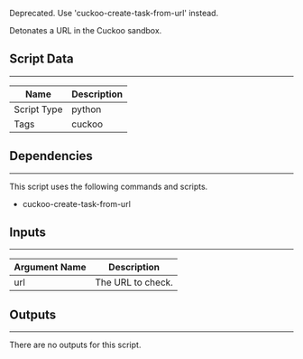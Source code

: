 Deprecated. Use 'cuckoo-create-task-from-url' instead.

Detonates a URL in the Cuckoo sandbox.

## Script Data

---

| **Name** | **Description** |
| --- | --- |
| Script Type | python |
| Tags | cuckoo |

## Dependencies

---
This script uses the following commands and scripts.

* cuckoo-create-task-from-url

## Inputs

---

| **Argument Name** | **Description** |
| --- | --- |
| url | The URL to check. |

## Outputs

---
There are no outputs for this script.
